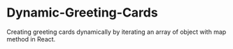 # Dynamic-Greeting-Cards
Creating greeting cards dynamically by iterating an array of object with map method in React.
